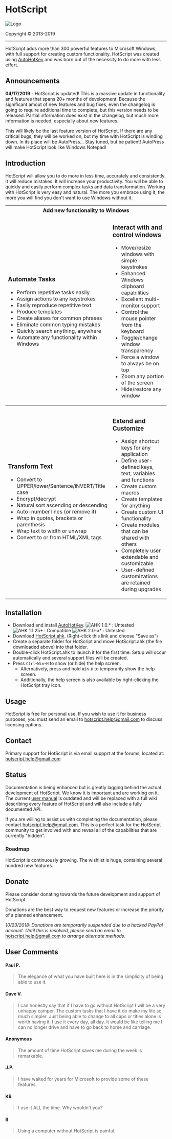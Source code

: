 ﻿# HotScript

![Logo](http://i.imgur.com/hMl5pXg.png)

Copyright &copy; 2013-2019

---

HotScript adds more than 300 powerful features to Microsoft Windows, with full support for creating custom functionality. HotScript was created using [AutoHotKey](http://www.autohotkey.com) and was born out of the necessity to do more with less effort.

## Announcements

**04/17/2019** - HotScript is updated! This is a massive update in functionality and features that spans 20+ months of development. Because the significant amout of new features and bug fixes, even the changelog is going to require additional time to complete, but this version needs to be released. Partial information does exist in the changelog, but much more information is needed, especially about new features.

This will likely be the last feature version of HotScript. If there are any critical bugs, they will be worked on, but my time with HotScript is winding down. In its place will be AutoPress... Stay tuned, but be patient! AutoPress will make HotScript look like Windows Notepad!

## Introduction

HotScript will allow you to do more in less time, accurately and consistently. It will reduce mistakes. It will increase your productivity. You will be able to quickly and easily perform complex tasks and data transformation. Working with HotScript is very easy and natural. The more you embrace using it, the more you will find you don't want to use Windows without it.

<table>
    <tr><th colspan="2">Add new functionality to Windows</th></tr>
    <tr>
        <td>
            <h3>Automate Tasks</h3>
            <ul>
                <li>Perform repetitive tasks easily</li>
                <li>Assign actions to any keystrokes</li>
                <li>Easily reproduce repetitive text</li>
                <li>Produce templates</li>
                <li>Create aliases for common phrases</li>
                <li>Eliminate common typing mistakes</li>
                <li>Quickly search anything, anywhere</li>
                <li>Automate any functionality within Windows</li>
            </ul>
        </td>
        <td>
            <h3>Interact with and control windows</h3>
            <ul>
                <li>Move/resize windows with simple keystrokes</li>
                <li>Enhanced Windows clipboard capabilities</li>
                <li>Excellent multi-monitor support</li>
                <li>Control the mouse pointer from the keyboard</li>
                <li>Toggle/change window transparency</li>
                <li>Force a window to always be on top</li>
                <li>Zoom any portion of the screen</li>
                <li>Hide/restore any window</li>
            </ul>
        </td>
    </tr>
    <tr><th colspan="2"></th></tr>
    <tr>
        <td>
            <h3>Transform Text</h3>
            <ul>
                <li>Convert to UPPER/lower/Sentence/iNVERT/Title case</li>
                <li>Encrypt/decrypt</li>
                <li>Natural sort ascending or descending</li>
                <li>Auto-number lines (or remove it)</li>
                <li>Wrap in quotes, brackets or parenthesis</li>
                <li>Wrap text to width or unwrap</li>
                <li>Convert to or from HTML/XML tags</li>
            </ul>
           <br/>
        </td>
        <td>
            <h3>Extend and Customize</h3>
            <ul>
                <li>Assign shortcut keys for any application</li>
                <li>Define user-defined keys, text, variables and functions</li>
                <li>Create custom macros</li>
                <li>Create templates for anything</li>
                <li>Create custom UI functionality</li>
                <li>Create modules that can be shared with others</li>
                <li>Completely user extendable and customizable</li>
                <li>User-defined customizations are retained during upgrades</li>
            </ul>
        </td>
    </tr>
</table>

## Installation

* Download and install <a href="https://autohotkey.com/download/ahk-install.exe">AutoHotKey</a>.  <img src="https://img.shields.io/badge/AHK-1.0.*-lightgrey.svg" title="Untested" alt="AHK 1.0.* : Untested"/> <img src="https://img.shields.io/badge/AHK-1.1.25+-brightgreen.svg" title="Compatible" alt="AHK 1.1.25+ : Compatible"/> <img src="https://img.shields.io/badge/AHK-2.0--a*-lightgray.svg" title="Untested" alt="AHK 2.0-a* : Untested"/>
* Download <a href="https://github.com/mviens/hotscript/raw/master/HotScript.ahk">HotScript.ahk</a>.  (Right-click this link and choose "Save as")
* Create a separate folder for HotScript and move HotScript.ahk (the file downloaded above) into that folder.
* Double-click HotScript.ahk to launch it for the first time. Setup will occur automatically and several support files will be created.
* Press <code>Ctrl</code>-<code>Win</code>-<code>H</code> to show (or hide) the help screen.
  * Alternatively, press and hold <code>Win</code>-<code>H</code> to temporarily show the help screen.
  * Additionally, the help screen is also available by right-clicking the HotScript tray icon.

## Usage

HotScript is free for personal use. If you wish to use it for business purposes, you must send an email to hotscript.help@gmail.com to discuss licensing options.

## Contact

Primary support for HotScript is via email suppprt at the forums, located at: hotscript.help@gmail.com

## Status

Documentation is being enhanced but is greatly lagging behind the actual development of HotScript. We know it is important and are working on it. The current [user manual](UserManual.md) is outdated and will be replaced with a full wiki describing every feature of HotScript and will also include a fully documented API.

If you are willing to assist us with completing the documentation, please contact hotscript.help@gmail.com. This is a perfect task for the HotScript community to get involved with and reveal all of the capabilities that are currently "hidden".

### Roadmap

HotScript is continuously growing. The wishlist is huge, containing several hundred new features.

## Donate

Please consider donating towards the future development and support of HotScript.

Donations are the best way to request new features or increase the priority of a planned enhancement.

*10/23/2018:* _Donations are temporarily suspended due to a hacked PayPal account. Until this is resolved, please send an email to_ hotscript.help@gmail.com _to arrange alternate methods._

<!--a href="https://www.paypal.me/hotscript" target="_blank">
    <br/><img src="https://img.shields.io/badge/Donate-PayPal-green.svg"/>
</a-->

## User Comments

#### Paul P.
> The elegance of what you have built here is in the simplicity of being able to use it.

#### Dave V.
> I can honestly say that if I have to go without HotScript I will be a very unhappy camper. The custom tasks that I have it do make my life so much simpler. Just being able to change to all caps or titles alone is worth having it. I use it every day, all day. It would be like telling me I can no longer drive and have to go back to horse and carriage.

#### Anonymous
> The amount of time HotScript saves me during the week is remarkable.

#### J.P.
> I have waited for years for Microsoft to provide some of these features.

#### KB
> I use it ALL the time.  Why wouldn't you?

#### B
> Using a computer without HotScript is painful.
